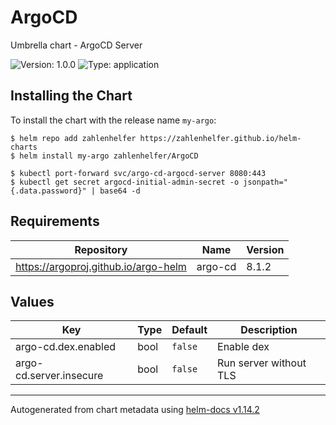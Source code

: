 # ArgoCD

Umbrella chart - ArgoCD Server

![Version: 1.0.0](https://img.shields.io/badge/Version-1.0.0-informational?style=flat-square) ![Type: application](https://img.shields.io/badge/Type-application-informational?style=flat-square)

## Installing the Chart

To install the chart with the release name `my-argo`:

```console
$ helm repo add zahlenhelfer https://zahlenhelfer.github.io/helm-charts
$ helm install my-argo zahlenhelfer/ArgoCD
```

```console
$ kubectl port-forward svc/argo-cd-argocd-server 8080:443
$ kubectl get secret argocd-initial-admin-secret -o jsonpath="{.data.password}" | base64 -d
```

## Requirements

| Repository | Name | Version |
|------------|------|---------|
| https://argoproj.github.io/argo-helm | argo-cd | 8.1.2 |

## Values

| Key | Type | Default | Description |
|-----|------|---------|-------------|
| argo-cd.dex.enabled | bool | `false` | Enable dex |
| argo-cd.server.insecure | bool | `false` | Run server without TLS |

----------------------------------------------
Autogenerated from chart metadata using [helm-docs v1.14.2](https://github.com/norwoodj/helm-docs/releases/v1.14.2)
